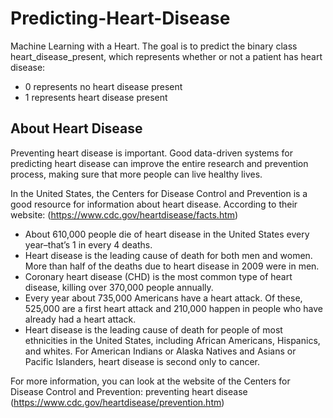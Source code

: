 # Predicting-Heart-Disease
Machine Learning with a Heart. The goal is to predict the binary class heart_disease_present, which represents whether or not a patient has heart disease:

* 0 represents no heart disease present
* 1 represents heart disease present

## About Heart Disease
Preventing heart disease is important. Good data-driven systems for predicting heart disease can improve the entire research and prevention process, making sure that more people can live healthy lives.

In the United States, the Centers for Disease Control and Prevention is a good resource for information about heart disease. According to their website: (https://www.cdc.gov/heartdisease/facts.htm)

* About 610,000 people die of heart disease in the United States every year–that’s 1 in every 4 deaths.
* Heart disease is the leading cause of death for both men and women. More than half of the deaths due to heart disease in 2009 were in men.
* Coronary heart disease (CHD) is the most common type of heart disease, killing over 370,000 people annually.
* Every year about 735,000 Americans have a heart attack. Of these, 525,000 are a first heart attack and 210,000 happen in people who have already had a heart attack.
* Heart disease is the leading cause of death for people of most ethnicities in the United States, including African Americans, Hispanics, and whites. For American Indians or Alaska Natives and Asians or Pacific Islanders, heart disease is second only to cancer.

For more information, you can look at the website of the Centers for Disease Control and Prevention: preventing heart disease (https://www.cdc.gov/heartdisease/prevention.htm)
